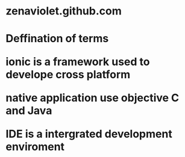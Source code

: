 # zenaviolet.github.com
<html>
  </head>
  <body>
  <h1> Deffination of terms
  
  ionic is a framework used to develope cross platform

native application use objective C and Java

IDE is a intergrated development enviroment


